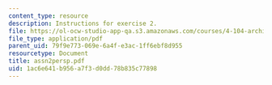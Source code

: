```yaml
---
content_type: resource
description: Instructions for exercise 2.
file: https://ol-ocw-studio-app-qa.s3.amazonaws.com/courses/4-104-architectural-design-intentions-spring-2004/1ac6e641b956a7f3d0dd78b835c77898_assn2persp.pdf
file_type: application/pdf
parent_uid: 79f9e773-069e-6a4f-e3ac-1ff6ebf8d955
resourcetype: Document
title: assn2persp.pdf
uid: 1ac6e641-b956-a7f3-d0dd-78b835c77898
---
```

